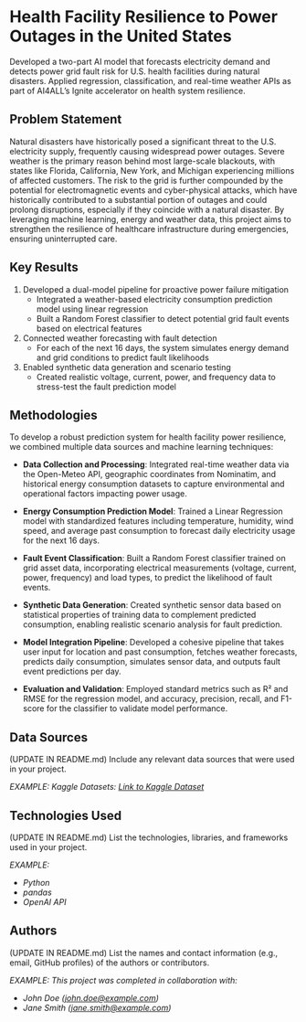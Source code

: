 # Health Facility Resilience to Power Outages in the United States

Developed a two-part AI model that forecasts electricity demand and detects power grid fault risk for U.S. health facilities during natural disasters. Applied regression, classification, and real-time weather APIs as part of AI4ALL’s Ignite accelerator on health system resilience.

## Problem Statement 

Natural disasters have historically posed a significant threat to the U.S. electricity supply, frequently causing widespread power outages. Severe weather is the primary reason behind most large-scale blackouts, with states like Florida, California, New York, and Michigan experiencing millions of affected customers. The risk to the grid is further compounded by the potential for electromagnetic events and cyber-physical attacks, which have historically contributed to a substantial portion of outages and could prolong disruptions, especially if they coincide with a natural disaster. By leveraging machine learning, energy and weather data, this project aims to strengthen the resilience of healthcare infrastructure during emergencies, ensuring uninterrupted care.

## Key Results 

1. Developed a dual-model pipeline for proactive power failure mitigation
   - Integrated a weather-based electricity consumption prediction model using linear regression
   - Built a Random Forest classifier to detect potential grid fault events based on electrical features
2. Connected weather forecasting with fault detection
   - For each of the next 16 days, the system simulates energy demand and grid conditions to predict fault likelihoods
3. Enabled synthetic data generation and scenario testing
   - Created realistic voltage, current, power, and frequency data to stress-test the fault prediction model

## Methodologies 

To develop a robust prediction system for health facility power resilience, we combined multiple data sources and machine learning techniques:

- **Data Collection and Processing**:
Integrated real-time weather data via the Open-Meteo API, geographic coordinates from Nominatim, and historical energy consumption datasets to capture environmental and operational factors impacting power usage.

- **Energy Consumption Prediction Model**:
Trained a Linear Regression model with standardized features including temperature, humidity, wind speed, and average past consumption to forecast daily electricity usage for the next 16 days.

- **Fault Event Classification**:
Built a Random Forest classifier trained on grid asset data, incorporating electrical measurements (voltage, current, power, frequency) and load types, to predict the likelihood of fault events.

- **Synthetic Data Generation**:
Created synthetic sensor data based on statistical properties of training data to complement predicted consumption, enabling realistic scenario analysis for fault prediction.

- **Model Integration Pipeline**:
Developed a cohesive pipeline that takes user input for location and past consumption, fetches weather forecasts, predicts daily consumption, simulates sensor data, and outputs fault event predictions per day.

- **Evaluation and Validation**:
Employed standard metrics such as R² and RMSE for the regression model, and accuracy, precision, recall, and F1-score for the classifier to validate model performance.

## Data Sources 

(UPDATE IN README.md)
Include any relevant data sources that were used in your project.

*EXAMPLE:*
*Kaggle Datasets: [Link to Kaggle Dataset](https://www.kaggle.com/datasets)*

## Technologies Used 

(UPDATE IN README.md)
List the technologies, libraries, and frameworks used in your project.

*EXAMPLE:*
- *Python*
- *pandas*
- *OpenAI API*


## Authors 

(UPDATE IN README.md)
List the names and contact information (e.g., email, GitHub profiles) of the authors or contributors.

*EXAMPLE:*
*This project was completed in collaboration with:*
- *John Doe ([john.doe@example.com](mailto:john.doe@example.com))*
- *Jane Smith ([jane.smith@example.com](mailto:jane.smith@example.com))*
